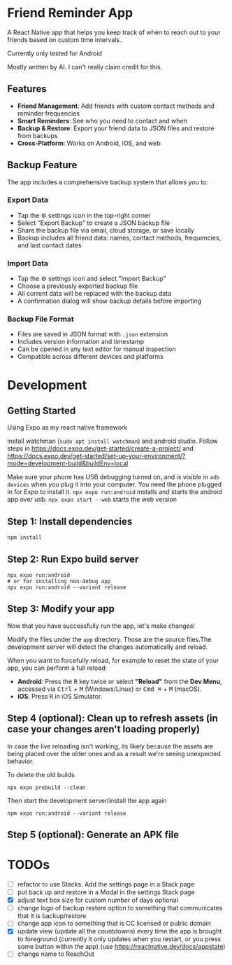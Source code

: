 # Friend Reminder App

A React Native app that helps you keep track of when to reach out to your friends based on custom time intervals.

Currently only tested for Android

Mostly written by AI. I can't really claim credit for this.

## Features

- **Friend Management**: Add friends with custom contact methods and reminder frequencies
- **Smart Reminders**: See who you need to contact and when
- **Backup & Restore**: Export your friend data to JSON files and restore from backups
- **Cross-Platform**: Works on Android, iOS, and web


## Backup Feature

The app includes a comprehensive backup system that allows you to:

### Export Data
- Tap the ⚙️ settings icon in the top-right corner
- Select "Export Backup" to create a JSON backup file
- Share the backup file via email, cloud storage, or save locally
- Backup includes all friend data: names, contact methods, frequencies, and last contact dates

### Import Data
- Tap the ⚙️ settings icon and select "Import Backup"
- Choose a previously exported backup file
- All current data will be replaced with the backup data
- A confirmation dialog will show backup details before importing

### Backup File Format
- Files are saved in JSON format with `.json` extension
- Includes version information and timestamp
- Can be opened in any text editor for manual inspection
- Compatible across different devices and platforms

# Development
## Getting Started

Using Expo as my react native framework

install watchman (`sudo apt install watchman`) and android studio. Follow steps in https://docs.expo.dev/get-started/create-a-project/ and https://docs.expo.dev/get-started/set-up-your-environment/?mode=development-build&buildEnv=local

Make sure your phone has USB debugging turned on, and is visible in `adb devices` when you plug it into your computer. You need the phone plugged in for Expo to install it.
`npx expo run:android` installs and starts the android app over usb.
`npx expo start --web` starts the web version

## Step 1: Install dependencies
```
npm install
```

## Step 2: Run Expo build server

```
npx expo run:android
# or for installing non-debug app
npx expo run:android --variant release
```

## Step 3: Modify your app

Now that you have successfully run the app, let's make changes!

Modify the files under the `app` directory. Those are the source files.The development server will
detect the changes automatically and reload.


When you want to forcefully reload, for example to reset the state of your app, you can perform a full reload:

- **Android**: Press the <kbd>R</kbd> key twice or select **"Reload"** from the **Dev Menu**, accessed via <kbd>Ctrl</kbd> + <kbd>M</kbd> (Windows/Linux) or <kbd>Cmd ⌘</kbd> + <kbd>M</kbd> (macOS).
- **iOS**: Press <kbd>R</kbd> in iOS Simulator.

## Step 4 (optional): Clean up to refresh assets (in case your changes aren't loading properly)

In case the live reloading isn't working, its likely because the assets are being placed over the
older ones and as a result we're seeing unexpected behavior.

To delete the old builds
```
npx expo prebuild --clean
```

Then start the development server/install the app again
```
npm expo run:android --variant release
```

## Step 5 (optional): Generate an APK file



# TODOs
- [ ] refactor to use Stacks. Add the settings page in a Stack page
- [ ] put back up and restore in a Modal in the settings Stack page
- [x] adjust text box size for custom number of days optional
- [ ] change logo of backup restore option to something that communicates that it is backup/restore
- [ ] change app icon to something that is CC licensed or public domain
- [x] update view (update all the countdowns) every time the app is brought to foreground (currently it only updates when you restart, or you press some button within the app) (use https://reactnative.dev/docs/appstate)
- [ ] change name to ReachOut
